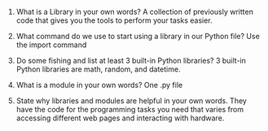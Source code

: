 1. What is a Library in your own words?
A collection of previously written code that gives you the tools to perform your tasks easier.

2. What command do we use to start using a library in our Python file?
Use the import command

3. Do some fishing and list at least 3 built-in Python libraries?
3 built-in Python libraries are math, random, and datetime.

4. What is a module in your own words?
One .py file

5. State why libraries and modules are helpful in your own words. 
They have the code for the programming tasks you need that varies from accessing different web pages and interacting with hardware.